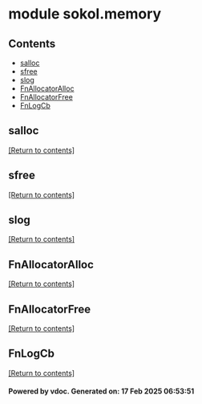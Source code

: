 # module sokol.memory


## Contents
- [salloc](#salloc)
- [sfree](#sfree)
- [slog](#slog)
- [FnAllocatorAlloc](#FnAllocatorAlloc)
- [FnAllocatorFree](#FnAllocatorFree)
- [FnLogCb](#FnLogCb)

## salloc
[[Return to contents]](#Contents)

## sfree
[[Return to contents]](#Contents)

## slog
[[Return to contents]](#Contents)

## FnAllocatorAlloc
[[Return to contents]](#Contents)

## FnAllocatorFree
[[Return to contents]](#Contents)

## FnLogCb
[[Return to contents]](#Contents)

#### Powered by vdoc. Generated on: 17 Feb 2025 06:53:51

